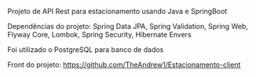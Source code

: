 Projeto de API Rest para estacionamento usando Java e SpringBoot

Dependências do projeto: 
Spring Data JPA, 
Spring Validation, 
Spring Web, 
Flyway Core, 
Lombok, 
Spring Security, 
Hibernate Envers

Foi utilizado o PostgreSQL para banco de dados

Front do projeto: https://github.com/TheAndrew1/Estacionamento-client
